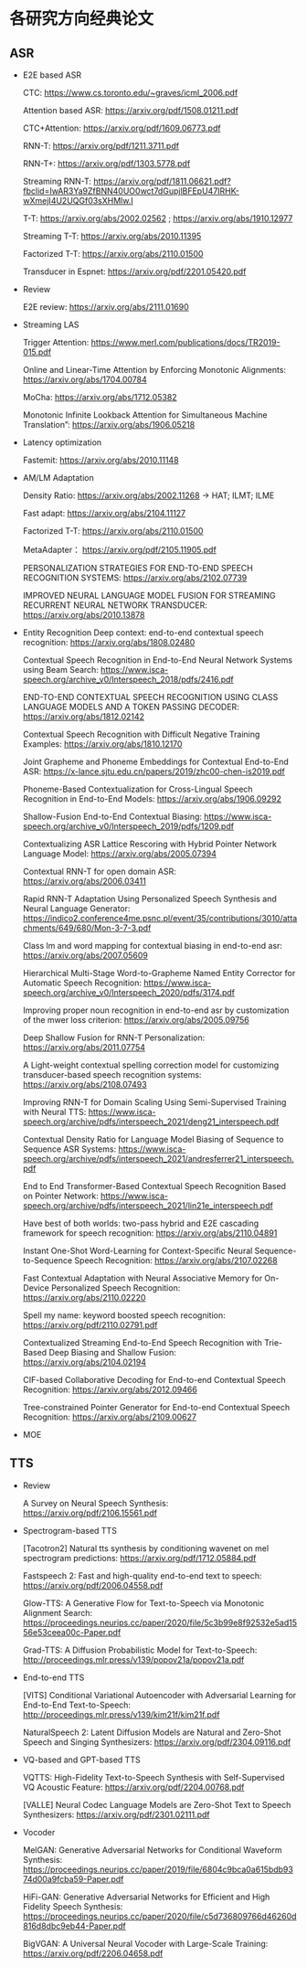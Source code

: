 # 各研究方向经典论文
## ASR
- E2E based ASR
  
    CTC: https://www.cs.toronto.edu/~graves/icml_2006.pdf
    
    Attention based ASR: https://arxiv.org/pdf/1508.01211.pdf
    
    CTC+Attention: https://arxiv.org/pdf/1609.06773.pdf
    
    RNN-T: https://arxiv.org/pdf/1211.3711.pdf
    
    RNN-T+: https://arxiv.org/pdf/1303.5778.pdf
    
    Streaming RNN-T: https://arxiv.org/pdf/1811.06621.pdf?fbclid=IwAR3Ya9ZfBNN40UO0wct7dGupjlBFEpU47IRHK-wXmejI4U2UQGf03sXHMlw.I
    
    T-T: https://arxiv.org/abs/2002.02562 ;  https://arxiv.org/abs/1910.12977
    
    Streaming T-T: https://arxiv.org/abs/2010.11395
    
    Factorized T-T: https://arxiv.org/abs/2110.01500
    
    Transducer in Espnet: https://arxiv.org/pdf/2201.05420.pdf
    
- Review
  
    E2E review:  https://arxiv.org/abs/2111.01690
    
- Streaming LAS
  
    Trigger Attention: https://www.merl.com/publications/docs/TR2019-015.pdf
    
    Online and Linear-Time Attention by Enforcing Monotonic Alignments: https://arxiv.org/abs/1704.00784
    
    MoCha: https://arxiv.org/abs/1712.05382
    
    Monotonic Infinite Lookback Attention for Simultaneous Machine Translation”: https://arxiv.org/abs/1906.05218
    
- Latency optimization
  
    Fastemit:  https://arxiv.org/abs/2010.11148
    
- AM/LM Adaptation
  
    Density Ratio: https://arxiv.org/abs/2002.11268  → HAT; ILMT; ILME
    
    Fast adapt: https://arxiv.org/abs/2104.11127
    
    Factorized T-T: https://arxiv.org/abs/2110.01500
    
    MetaAdapter： https://arxiv.org/pdf/2105.11905.pdf
    
    PERSONALIZATION STRATEGIES FOR END-TO-END SPEECH RECOGNITION SYSTEMS: https://arxiv.org/abs/2102.07739
    
    IMPROVED NEURAL LANGUAGE MODEL FUSION FOR STREAMING RECURRENT NEURAL NETWORK TRANSDUCER: https://arxiv.org/abs/2010.13878
    
- Entity Recognition
    Deep context: end-to-end contextual speech recognition: https://arxiv.org/abs/1808.02480

    Contextual Speech Recognition in End-to-End Neural Network Systems using Beam Search: https://www.isca-speech.org/archive_v0/Interspeech_2018/pdfs/2416.pdf
  
    END-TO-END CONTEXTUAL SPEECH RECOGNITION USING CLASS LANGUAGE MODELS AND A TOKEN PASSING DECODER: https://arxiv.org/abs/1812.02142
            
    Contextual Speech Recognition with Difficult Negative Training Examples: https://arxiv.org/abs/1810.12170
            
    Joint Grapheme and Phoneme Embeddings for Contextual End-to-End ASR: https://x-lance.sjtu.edu.cn/papers/2019/zhc00-chen-is2019.pdf
            
    Phoneme-Based Contextualization for Cross-Lingual Speech Recognition in End-to-End Models: https://arxiv.org/abs/1906.09292
            
    Shallow-Fusion End-to-End Contextual Biasing: https://www.isca-speech.org/archive_v0/Interspeech_2019/pdfs/1209.pdf

    Contextualizing ASR Lattice Rescoring with Hybrid Pointer Network Language Model: https://arxiv.org/abs/2005.07394
            
    Contextual RNN-T for open domain ASR: https://arxiv.org/abs/2006.03411
            
    Rapid RNN-T Adaptation Using Personalized Speech Synthesis and Neural Language Generator: https://indico2.conference4me.psnc.pl/event/35/contributions/3010/attachments/649/680/Mon-3-7-3.pdf

    Class lm and word mapping for contextual biasing in end-to-end asr: https://arxiv.org/abs/2007.05609
            
    Hierarchical Multi-Stage Word-to-Grapheme Named Entity Corrector for Automatic Speech Recognition: https://www.isca-speech.org/archive_v0/Interspeech_2020/pdfs/3174.pdf
        
    Improving proper noun recognition in end-to-end asr by customization of the mwer loss criterion: https://arxiv.org/abs/2005.09756
        
     Deep Shallow Fusion for RNN-T Personalization: https://arxiv.org/abs/2011.07754
        
     A Light-weight contextual spelling correction model for customizing transducer-based speech recognition systems: https://arxiv.org/abs/2108.07493
        
     Improving RNN-T for Domain Scaling Using Semi-Supervised Training with Neural TTS: https://www.isca-speech.org/archive/pdfs/interspeech_2021/deng21_interspeech.pdf
        
     Contextual Density Ratio for Language Model Biasing of Sequence to Sequence ASR Systems: https://www.isca-speech.org/archive/pdfs/interspeech_2021/andresferrer21_interspeech.pdf
        
     End to End Transformer-Based Contextual Speech Recognition Based on Pointer Network: https://www.isca-speech.org/archive/pdfs/interspeech_2021/lin21e_interspeech.pdf
        
     Have best of both worlds: two-pass hybrid and E2E cascading framework for speech recognition: https://arxiv.org/abs/2110.04891
        
     Instant One-Shot Word-Learning for Context-Specific Neural Sequence-to-Sequence Speech Recognition: https://arxiv.org/abs/2107.02268
        
     Fast Contextual Adaptation with Neural Associative Memory for On-Device Personalized Speech Recognition: https://arxiv.org/abs/2110.02220
        
     Spell my name: keyword boosted speech recognition: https://arxiv.org/pdf/2110.02791.pdf
        
     Contextualized Streaming End-to-End Speech Recognition with Trie-Based Deep Biasing and Shallow Fusion: https://arxiv.org/abs/2104.02194
        
     CIF-based Collaborative Decoding for End-to-end Contextual Speech Recognition: https://arxiv.org/abs/2012.09466
        
     Tree-constrained Pointer Generator for End-to-end Contextual Speech Recognition: https://arxiv.org/abs/2109.00627
    
- MOE

## TTS

* Review

  A Survey on Neural Speech Synthesis: https://arxiv.org/pdf/2106.15561.pdf

* Spectrogram-based TTS

  \[Tacotron2\] Natural tts synthesis by conditioning wavenet on mel spectrogram predictions: https://arxiv.org/pdf/1712.05884.pdf
  
  Fastspeech 2: Fast and high-quality end-to-end text to speech: https://arxiv.org/pdf/2006.04558.pdf
  
  Glow-TTS: A Generative Flow for Text-to-Speech via Monotonic Alignment Search: https://proceedings.neurips.cc/paper/2020/file/5c3b99e8f92532e5ad1556e53ceea00c-Paper.pdf
  
  Grad-TTS: A Diffusion Probabilistic Model for Text-to-Speech: http://proceedings.mlr.press/v139/popov21a/popov21a.pdf
  
* End-to-end TTS

  \[VITS\] Conditional Variational Autoencoder with Adversarial Learning for End-to-End Text-to-Speech: http://proceedings.mlr.press/v139/kim21f/kim21f.pdf
  
  NaturalSpeech 2: Latent Diffusion Models are Natural and Zero-Shot Speech and Singing Synthesizers: https://arxiv.org/pdf/2304.09116.pdf
  
* VQ-based and GPT-based TTS

  VQTTS: High-Fidelity Text-to-Speech Synthesis with Self-Supervised VQ Acoustic Feature: https://arxiv.org/pdf/2204.00768.pdf
  
  \[VALLE\] Neural Codec Language Models are Zero-Shot Text to Speech Synthesizers: https://arxiv.org/pdf/2301.02111.pdf

* Vocoder

  MelGAN: Generative Adversarial Networks for Conditional Waveform Synthesis: https://proceedings.neurips.cc/paper/2019/file/6804c9bca0a615bdb9374d00a9fcba59-Paper.pdf
  
  HiFi-GAN: Generative Adversarial Networks for Efficient and High Fidelity Speech Synthesis: https://proceedings.neurips.cc/paper/2020/file/c5d736809766d46260d816d8dbc9eb44-Paper.pdf
  
  BigVGAN: A Universal Neural Vocoder with Large-Scale Training: https://arxiv.org/pdf/2206.04658.pdf

